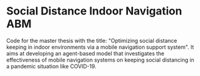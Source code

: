 # Social Distance Indoor Navigation ABM

Code for the master thesis with the title: "Optimizing social distance keeping in indoor environments via a mobile navigation support system". It aims at developing an agent-based model that investigates the effectiveness of mobile navigation systems on keeping social distancing in a pandemic situation like COVID-19.

